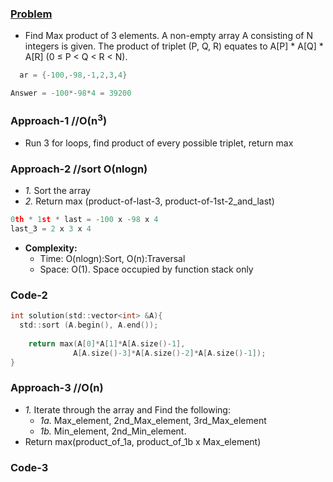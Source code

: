 ### [Problem](https://leetcode.com/problems/maximum-product-of-three-numbers/)
- Find Max product of 3 elements.
A non-empty array A consisting of N integers is given. The product of triplet (P, Q, R) equates to A[P] * A[Q] * A[R] (0 ≤ P < Q < R < N).
```c
  ar = {-100,-98,-1,2,3,4}

Answer = -100*-98*4 = 39200
```

### Approach-1  //O(n<sup>3</sup>)
- Run 3 for loops, find product of every possible triplet, return max

### Approach-2  //sort O(nlogn)
- *1.* Sort the array
- *2.* Return max (product-of-last-3, product-of-1st-2_and_last)
```c
0th * 1st * last = -100 x -98 x 4
last_3 = 2 x 3 x 4
```
- **Complexity:**
  - Time: O(nlogn):Sort, O(n):Traversal
  - Space: O(1). Space occupied by function stack only
### Code-2
```c
int solution(std::vector<int> &A){
  std::sort (A.begin(), A.end());
        
    return max(A[0]*A[1]*A[A.size()-1],
              A[A.size()-3]*A[A.size()-2]*A[A.size()-1]);
}
```

### Approach-3    //O(n)
- *1.* Iterate through the array and Find the following:
  - *1a.* Max_element, 2nd_Max_element, 3rd_Max_element
  - *1b.* Min_element, 2nd_Min_element.
- Return max(product_of_1a, product_of_1b x Max_element)
### Code-3
```c++
```

